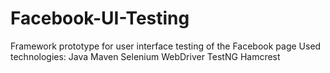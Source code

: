 # Facebook-UI-Testing
Framework prototype for user interface testing of the Facebook page
Used technologies:
  Java
  Maven
  Selenium WebDriver
  TestNG
  Hamcrest
